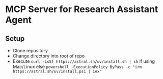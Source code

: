 # MCP Server for Research Assistant Agent

## Setup
* Clone repository
* Change directory into root of repo
* Execute `curl -LsSf https://astral.sh/uv/install.sh | sh` if using Mac/Linux else `powershell -ExecutionPolicy ByPass -c "irm https://astral.sh/uv/install.ps1 | iex"`